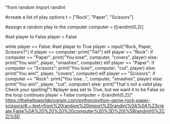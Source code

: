 "from random import randint

#create a list of play options
t = ["Rock", "Paper", "Scissors"]

#assign a random play to the computer
computer = t[randint(0,2)]

#set player to False
player = False

while player == False:
#set player to True
    player = input("Rock, Paper, Scissors?")
    if player == computer:
        print("Tie!")
    elif player == "Rock":
        if computer == "Paper":
            print("You lose!", computer, "covers", player)
        else:
            print("You win!", player, "smashes", computer)
    elif player == "Paper":
        if computer == "Scissors":
            print("You lose!", computer, "cut", player)
        else:
            print("You win!", player, "covers", computer)
    elif player == "Scissors":
        if computer == "Rock":
            print("You lose...", computer, "smashes", player)
        else:
            print("You win!", player, "cut", computer)
    else:
        print("That's not a valid play. Check your spelling!")
    #player was set to True, but we want it to be False so the loop continues
    player = False
    computer = t[randint(0,2)]"
 https://thehelloworldprogram.com/python/python-game-rock-paper-scissors/#:~:text=from%20random%20import%20randint%0A%0A%23create,False%0A%20%20%20%20computer%20%3D%20t%5Brandint(0%2C2)%5D
